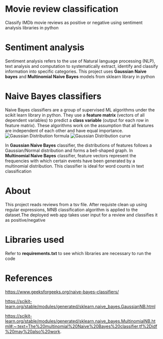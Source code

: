# Movie review classification
Classify IMDb movie reviews as positive or negative using sentiment analysis libraries in python

# Sentiment analysis
Sentiment analysis refers to the use of Natural language processing (NLP), text analysis and computation to systematically extract, identify and classify information into specific categories. This project uses **Gaussian Naive bayes** and **Multinomial Naive Bayes** models from sklearn library in python

# Naive Bayes classifiers
Naive Bayes classifiers are a group of supervised ML algorithms under the scikit learn library in python. They use a **feature matrix** (vectors of all dependent variables) to predict a **class variable** (output for each row in feature matrix). These algorithms work on the assumption that all features are independent of each other and have equal importance.
                ![Gaussian Distribution formula](https://user-images.githubusercontent.com/74195199/110591232-ce3f4180-819e-11eb-82c6-5c9ad7714637.png)
                ![Gaussian Distribution curve](https://user-images.githubusercontent.com/74195199/110591364-fd55b300-819e-11eb-9b56-c97c52ea64e7.png)

In **Gaussian Naive Bayes** classifier, the distributions of features follows a Gaussian/Normal distribution and forms a bell-shaped graph.
In **Multinomial Naive Bayes** classifier, feature vectors represent the frequencies with which certain events have been generated by a multinomial distribution. This classifier is ideal for word counts in text classification

# About
This project reads reviews from a tsv file. After requiste clean up using regular expressions, MNB classification algorithm is applied to the dataset.The deployed web app takes user input for a review and classifies it as positive/negative

# Libraries used
Refer to **requirements.txt** to see which libraries are necessary to run the code

# References
https://www.geeksforgeeks.org/naive-bayes-classifiers/

https://scikit-learn.org/stable/modules/generated/sklearn.naive_bayes.GaussianNB.html

https://scikit-learn.org/stable/modules/generated/sklearn.naive_bayes.MultinomialNB.html#:~:text=The%20multinomial%20Naive%20Bayes%20classifier,tf%2Didf%20may%20also%20work.
